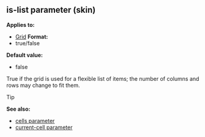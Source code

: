 ## is-list parameter (skin)


**Applies to:**
+   [Grid](/ref/skin/control/grid.md) 
**Format:**
+   true/false

**Default value:**
+   false


True if the grid is used for a flexible list of items; the
number of columns and rows may change to fit them.

> [!TIP] 
> **See also:**
> +   [cells parameter](/ref/skin/param/cells.md) 
> +   [current-cell parameter](/ref/skin/param/current-cell.md) 

